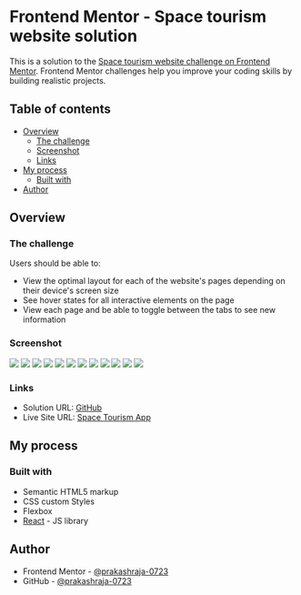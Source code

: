 # Frontend Mentor - Space tourism website solution

This is a solution to the [Space tourism website challenge on Frontend Mentor](https://www.frontendmentor.io/challenges/space-tourism-multipage-website-gRWj1URZ3). Frontend Mentor challenges help you improve your coding skills by building realistic projects. 

## Table of contents

- [Overview](#overview)
  - [The challenge](#the-challenge)
  - [Screenshot](#screenshot)
  - [Links](#links)
- [My process](#my-process)
  - [Built with](#built-with)
- [Author](#author)

## Overview

### The challenge

Users should be able to:

- View the optimal layout for each of the website's pages depending on their device's screen size
- See hover states for all interactive elements on the page
- View each page and be able to toggle between the tabs to see new information

### Screenshot

![](/src/assets/screenshot/Screen%20Shot%202023-07-06%20at%2000.19.25.png)
![](/src/assets/screenshot/Screen%20Shot%202023-07-06%20at%2000.19.32.png)
![](/src/assets/screenshot/Screen%20Shot%202023-07-06%20at%2000.19.40.png)
![](/src/assets/screenshot/Screen%20Shot%202023-07-06%20at%2000.19.47.png)
![](./src/assets/screenshot/Screen%20Shot%202023-07-06%20at%2001.09.45.png)
![](./src/assets/screenshot/Screen%20Shot%202023-07-06%20at%2001.09.54.png)
![](./src/assets/screenshot/Screen%20Shot%202023-07-06%20at%2001.10.04.png)
![](./src/assets/screenshot/Screen%20Shot%202023-07-06%20at%2001.10.27.png)
![](./src/assets/screenshot/Screen%20Shot%202023-07-06%20at%2001.10.32.png)
![](./src/assets/screenshot/Screen%20Shot%202023-07-06%20at%2001.10.36.png)
![](./src/assets/screenshot/Screen%20Shot%202023-07-06%20at%2001.10.44.png)
![](./src/assets/screenshot/Screen%20Shot%202023-07-06%20at%2001.12.21.png)


### Links

- Solution URL: [GitHub](https://github.com/prakashraja-0723/space-tourism-app/)
- Live Site URL: [Space Tourism App](https://space-tourism-app-topaz.vercel.app/)

## My process

### Built with

- Semantic HTML5 markup
- CSS custom Styles
- Flexbox
- [React](https://reactjs.org/) - JS library

## Author

- Frontend Mentor - [@prakashraja-0723](https://www.frontendmentor.io/profile/prakashraja-0723)
- GitHub - [@prakashraja-0723](https://github.com/prakashraja-0723)